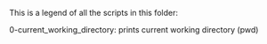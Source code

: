 This is a legend of all the scripts in this folder: 

0-current_working_directory: prints current working directory (pwd)
